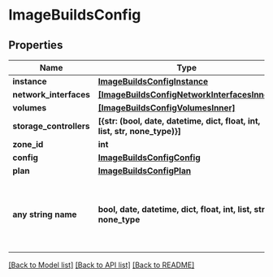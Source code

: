 # ImageBuildsConfig


## Properties
Name | Type | Description | Notes
------------ | ------------- | ------------- | -------------
**instance** | [**ImageBuildsConfigInstance**](ImageBuildsConfigInstance.md) |  | [optional] 
**network_interfaces** | [**[ImageBuildsConfigNetworkInterfacesInner]**](ImageBuildsConfigNetworkInterfacesInner.md) |  | [optional] 
**volumes** | [**[ImageBuildsConfigVolumesInner]**](ImageBuildsConfigVolumesInner.md) |  | [optional] 
**storage_controllers** | **[{str: (bool, date, datetime, dict, float, int, list, str, none_type)}]** |  | [optional] 
**zone_id** | **int** |  | [optional] 
**config** | [**ImageBuildsConfigConfig**](ImageBuildsConfigConfig.md) |  | [optional] 
**plan** | [**ImageBuildsConfigPlan**](ImageBuildsConfigPlan.md) |  | [optional] 
**any string name** | **bool, date, datetime, dict, float, int, list, str, none_type** | any string name can be used but the value must be the correct type | [optional]

[[Back to Model list]](../README.md#documentation-for-models) [[Back to API list]](../README.md#documentation-for-api-endpoints) [[Back to README]](../README.md)


